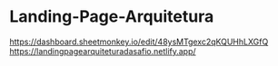 # Landing-Page-Arquitetura
https://dashboard.sheetmonkey.io/edit/48ysMTgexc2qKQUHhLXGfQ
https://landingpagearquiteturadasafio.netlify.app/
